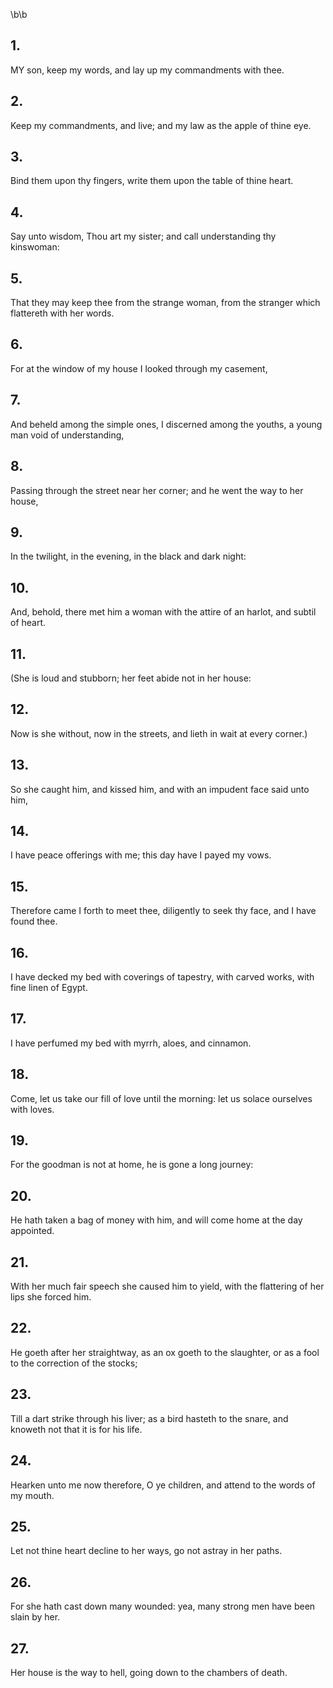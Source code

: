 \b\b
## 1.
MY son, keep my words, and lay up my commandments with thee.
## 2.
Keep my commandments, and live; and my law as the apple of thine eye.
## 3.
Bind them upon thy fingers, write them upon the table of thine heart.
## 4.
Say unto wisdom, Thou art my sister; and call understanding thy kinswoman:
## 5.
That they may keep thee from the strange woman, from the stranger which flattereth with her words.
## 6.
For at the window of my house I looked through my casement,
## 7.
And beheld among the simple ones, I discerned among the youths, a young man void of understanding,
## 8.
Passing through the street near her corner; and he went the way to her house,
## 9.
In the twilight, in the evening, in the black and dark night:
## 10.
And, behold, there met him a woman with the attire of an harlot, and subtil of heart.
## 11.
(She is loud and stubborn; her feet abide not in her house:
## 12.
Now is she without, now in the streets, and lieth in wait at every corner.)
## 13.
So she caught him, and kissed him, and with an impudent face said unto him,
## 14.
I have peace offerings with me; this day have I payed my vows.
## 15.
Therefore came I forth to meet thee, diligently to seek thy face, and I have found thee.
## 16.
I have decked my bed with coverings of tapestry, with carved works, with fine linen of Egypt.
## 17.
I have perfumed my bed with myrrh, aloes, and cinnamon.
## 18.
Come, let us take our fill of love until the morning: let us solace ourselves with loves.
## 19.
For the goodman is not at home, he is gone a long journey:
## 20.
He hath taken a bag of money with him, and will come home at the day appointed.
## 21.
With her much fair speech she caused him to yield, with the flattering of her lips she forced him.
## 22.
He goeth after her straightway, as an ox goeth to the slaughter, or as a fool to the correction of the stocks;
## 23.
Till a dart strike through his liver; as a bird hasteth to the snare, and knoweth not that it is for his life.
## 24.
Hearken unto me now therefore, O ye children, and attend to the words of my mouth.
## 25.
Let not thine heart decline to her ways, go not astray in her paths.
## 26.
For she hath cast down many wounded: yea, many strong men have been slain by her.
## 27.
Her house is the way to hell, going down to the chambers of death.
